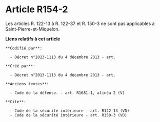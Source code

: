 # Article R154-2

Les articles R. 122-13 à R. 122-37 et R. 150-3 ne sont pas applicables à Saint-Pierre-et-Miquelon.

**Liens relatifs à cet article**

	**Codifié par**:

	  - Décret n°2013-1113 du 4 décembre 2013 - art.

	**Créé par**:

	  - Décret n°2013-1113 du 4 décembre 2013 - art.

	**Anciens textes**:

	  - Code de la défense. - art. R1681-1, alinéa 2 (V)

	**Cite**:

	  - Code de la sécurité intérieure - art. R122-13 (VD)
	  - Code de la sécurité intérieure - art. R150-3 (VD)
